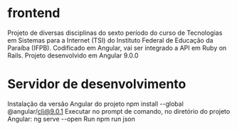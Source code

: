 # frontend
Projeto de diversas disciplinas do sexto período do curso de Tecnologias em Sistemas para a Internet (TSI) do Instituto Federal de Educação da Paraíba (IFPB).
Codificado em Angular, vai ser integrado a API em Ruby on Rails.
Projeto desenvolvido em Angular 9.0.0
# Servidor de desenvolvimento
Instalação da versão Angular do projeto
npm install --global @angular/cli@9.0.1
Executar no prompt de comando, no diretório do projeto Angular:
ng serve --open
Run npm run json

